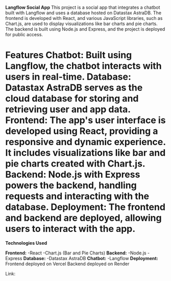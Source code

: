 **Langflow Social App**
This project is a social app that integrates a chatbot built with Langflow and uses a database hosted on Datastax AstraDB. The frontend is developed with React, and various JavaScript libraries, such as Chart.js, are used to display visualizations like bar charts and pie charts. The backend is built using Node.js and Express, and the project is deployed for public access.

**Features**
**Chatbot:** Built using Langflow, the chatbot interacts with users in real-time.
**Database:** Datastax AstraDB serves as the cloud database for storing and retrieving user and app data.
**Frontend:** The app's user interface is developed using React, providing a responsive and dynamic experience. It includes visualizations like bar and pie charts created with Chart.js.
**Backend:** Node.js with Express powers the backend, handling requests and interacting with the database.
**Deployment:** The frontend and backend are deployed, allowing users to interact with the app.
======================================================================================================
**Technologies Used**

**Frontend:**
-React
-Chart.js (Bar and Pie Charts)
**Backend:**
-Node.js
-Express
**Database:**
-Datastax AstraDB
**Chatbot:**
-Langflow
**Deployment:**
Frontend deployed on Vercel
Backend deployed on Render

Link:
